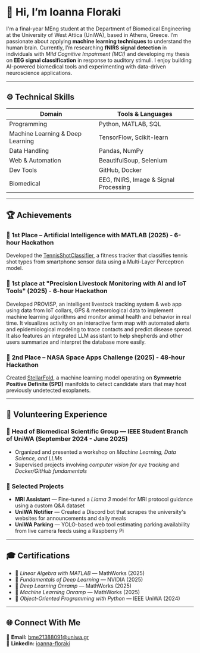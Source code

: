 # 👋 Hi, I’m Ioanna Floraki  

I'm a final-year MEng student at the Department of Biomedical Engineering at the University of West Attica (UniWA), based in Athens, Greece. I’m passionate about applying **machine learning techniques** to understand the human brain. Currently, I’m researching **fNIRS signal detection** in individuals with *Mild Cognitive Impairment (MCI)* and developing my thesis on **EEG signal classification** in response to auditory stimuli. I enjoy building AI-powered biomedical tools and experimenting with data-driven neuroscience applications.

---

## ⚙️ Technical Skills  

| Domain | Tools & Languages |
|--------|-------------------|
| Programming | Python, MATLAB, SQL |
| Machine Learning & Deep Learning | TensorFlow, Scikit-learn |
| Data Handling | Pandas, NumPy |
| Web & Automation | BeautifulSoup, Selenium |
| Dev Tools | GitHub, Docker |
| Biomedical | EEG, fNIRS, Image & Signal Processing |

---

## 🏆 Achievements  

### 🥇 **1st Place – Artificial Intelligence with MATLAB (2025) - 6-hour Hackathon**  
Developed the [TennisShotClassifier](https://devpost.com/software/tennisshortclassifier), a fitness tracker that classifies tennis shot types from smartphone sensor data using a Multi-Layer Perceptron model.  

### 🥇 **1st place at "Precision Livestock Monitoring with AI and IoT Tools" (2025) - 6-hour Hackathon**
Developed PROVISP, an intelligent livestock tracking system & web app using data from IoT collars, GPS & meteorological data to implement machine learning algorithms and monitor animal health and behavior in real time. It visualizes activity on an interactive farm map with automated alerts and epidemiological modeling to trace contacts and predict disease spread. It also features an integrated LLM assistant to help shepherds and other users summarize and interpret the database more easily.

### 🥈 **2nd Place – NASA Space Apps Challenge (2025) - 48-hour Hackathon**
Created [StellarFold](https://www.spaceappschallenge.org/2025/find-a-team/loonatics/?tab=project), a machine learning model operating on **Symmetric Positive Definite (SPD)** manifolds to detect candidate stars that may host previously undetected exoplanets.  

---

## 💼 Volunteering Experience  

### 🧩 **Head of Biomedical Scientific Group — IEEE Student Branch of UniWA (September 2024 - June 2025)**  
- Organized and presented a workshop on *Machine Learning, Data Science, and LLMs*  
- Supervised projects involving *computer vision for eye tracking* and *Docker/GitHub fundamentals*  

### 🧠 **Selected Projects**
- **MRI Assistant** — Fine-tuned a *Llama 3* model for MRI protocol guidance using a custom Q&A dataset  
- **UniWA Notifier** — Created a Discord bot that scrapes the university's websites for announcements and daily meals  
- **UniWA Parking** — YOLO-based web tool estimating parking availability from live camera feeds using a Raspberry Pi  

---

## 🎓 Certifications  
- 🧮 *Linear Algebra with MATLAB* — MathWorks (2025)  
- 🧠 *Fundamentals of Deep Learning* — NVIDIA (2025)  
- 🤖 *Deep Learning Onramp* — MathWorks (2025)
- 🤖 *Machine Learning Onramp* — MathWorks (2025)  
- 🐍 *Object-Oriented Programming with Python* — IEEE UniWA (2024)

---

## 🌐 Connect With Me  

📧 **Email:** [bme21388091@uniwa.gr](mailto:bme21388091@uniwa.gr)  
🔗 **LinkedIn:** [ioanna-floraki](https://www.linkedin.com/in/ioanna-floraki)  
